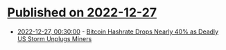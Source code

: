 # [Published on 2022-12-27](index.md)

* [2022-12-27, 00:30:00](https://tech.slashdot.org/story/22/12/26/1823227/bitcoin-hashrate-drops-nearly-40-as-deadly-us-storm-unplugs-miners?utm_source=rss1.0mainlinkanon&utm_medium=feed) - [Bitcoin Hashrate Drops Nearly 40% as Deadly US Storm Unplugs Miners](https://tech.slashdot.org/story/22/12/26/1823227/bitcoin-hashrate-drops-nearly-40-as-deadly-us-storm-unplugs-miners?utm_source=rss1.0mainlinkanon&utm_medium=feed)
